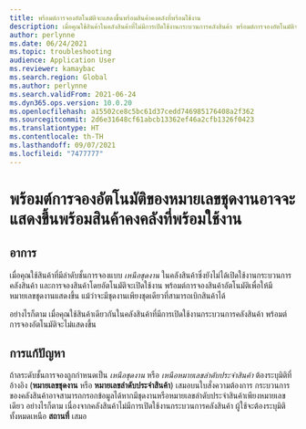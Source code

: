 ```yaml
---
title: พร้อมต์การจองอัตโนมัติจะแสดงขึ้นพร้อมสินค้าคงคลังที่พร้อมใช้งาน
description: เมื่อคุณใช้สินค้าในคลังสินค้าที่ไม่มีการเปิดใช้งานกระบวนการคลังสินค้า พร้อมต์การจองอัตโนมัติจะแสดงขึ้น ระบุมิติทั้งหมดเหนือสถานที่เก็บ
author: perlynne
ms.date: 06/24/2021
ms.topic: troubleshooting
audience: Application User
ms.reviewer: kamaybac
ms.search.region: Global
ms.author: perlynne
ms.search.validFrom: 2021-06-24
ms.dyn365.ops.version: 10.0.20
ms.openlocfilehash: a15502ce8c5bc61d37cedd746985176408a2f362
ms.sourcegitcommit: 2d6e31648cf61abcb13362ef46a2cfb1326f0423
ms.translationtype: HT
ms.contentlocale: th-TH
ms.lasthandoff: 09/07/2021
ms.locfileid: "7477777"
---
```

# <a name="auto-reservation-prompt-for-batch-number-is-shown-even-with-available-inventory"></a>พร้อมต์การจองอัตโนมัติของหมายเลขชุดงานอาจจะแสดงขึ้นพร้อมสินค้าคงคลังที่พร้อมใช้งาน

## <a name="symptoms"></a>อาการ

เมื่อคุณใช้สินค้าที่มีลำดับชั้นการจองแบบ *เหนือชุดงาน* ในคลังสินค้าซึ่งยังไม่ได้เปิดใช้งานกระบวนการคลังสินค้า และการจองสินค้าโดยอัตโนมัติจะเปิดใช้งาน พร้อมต์การจองสินค้าอัตโนมัติเพื่อให้มีหมายเลขชุดงานแสดงขึ้น แม้ว่าจะมีชุดงานเพียงชุดเดียวที่สามารถเบิกสินค้าได้

อย่างไรก็ตาม เมื่อคุณใช้สินค้าเดียวกันในคลังสินค้าที่มีการเปิดใช้งานกระบวนการคลังสินค้า พร้อมต์การจองอัตโนมัติจะไม่แสดงขึ้น

## <a name="resolution"></a>การแก้ปัญหา

ถ้าลระดับชั้นการจองถูกกําหนดเป็น *เหนือชุดงาน* หรือ *เหนือหมายเลขลำดับประจำสินค้า* ต้องระบุมิติที่อ้างอิง (**หมายเลขชุดงาน** หรือ **หมายเลขลำดับประจำสินค้า**) เสมอบนใบสั่งความต้องการ กระบวนการของคลังสินค้าอาจสามารถกรอกข้อมูลได้หากมีชุดงานหรือหมายเลขลำดับประจำสินค้าเพียงหมายเลขเดียว อย่างไรก็ตาม เนื่องจากคลังสินค้าไม่มีการเปิดใช้งานกระบวนการคลังสินค้า ผู้ใช้จะต้องระบุมิติทั้งหมดเหนือ **สถานที่** เสมอ
